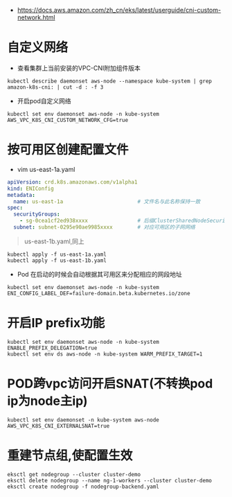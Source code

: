 * https://docs.aws.amazon.com/zh_cn/eks/latest/userguide/cni-custom-network.html

# 自定义网络
* 查看集群上当前安装的VPC-CNI附加组件版本
```
kubectl describe daemonset aws-node --namespace kube-system | grep amazon-k8s-cni: | cut -d : -f 3
```
* 开启pod自定义网络
```
kubectl set env daemonset aws-node -n kube-system AWS_VPC_K8S_CNI_CUSTOM_NETWORK_CFG=true
```

# 按可用区创建配置文件
* vim us-east-1a.yaml
```yml
apiVersion: crd.k8s.amazonaws.com/v1alpha1
kind: ENIConfig
metadata: 
  name: us-east-1a                        # 文件名与此名称保持一致
spec: 
  securityGroups: 
    - sg-0cea1cf2ed938xxxx                # 后缀ClusterSharedNodeSecurityGroup的安全组
  subnet: subnet-0295e90ae9985xxxx        # 对应可用区的子网网络
```
> us-east-1b.yaml,同上
```
kubectl apply -f us-east-1a.yaml
kubectl apply -f us-east-1b.yaml
```
* Pod 在启动的时候会自动根据其可用区来分配相应的网段地址
```
kubectl set env daemonset aws-node -n kube-system ENI_CONFIG_LABEL_DEF=failure-domain.beta.kubernetes.io/zone
```

# 开启IP prefix功能
```
kubectl set env daemonset aws-node -n kube-system ENABLE_PREFIX_DELEGATION=true
kubectl set env ds aws-node -n kube-system WARM_PREFIX_TARGET=1
```

# POD跨vpc访问开启SNAT(不转换pod ip为node主ip)
```
kubectl set env daemonset -n kube-system aws-node AWS_VPC_K8S_CNI_EXTERNALSNAT=true
```

# 重建节点组,使配置生效
```
eksctl get nodegroup --cluster cluster-demo
eksctl delete nodegroup --name ng-1-workers --cluster cluster-demo 
eksctl create nodegroup -f nodegroup-backend.yaml
```